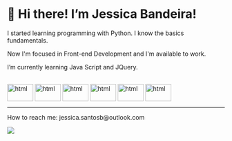 <h1>👋 Hi there! I’m Jessica Bandeira!</h1>
<p>I started learning programming with Python. I know the basics fundamentals.
<p>Now I'm focused in Front-end Development and I'm available to work.</p>
<p>I’m currently learning Java Script and JQuery.</p><br>

<div>
     <img align="center" alt="html" height="40" width="60" src="https://cdn.jsdelivr.net/gh/devicons/devicon/icons/html5/html5-original.svg">
     <img align="center" alt="html" height="40" width="60" src="https://cdn.jsdelivr.net/gh/devicons/devicon/icons/css3/css3-original.svg">
     <img align="center" alt="html" height="40" width="60" src="https://cdn.jsdelivr.net/gh/devicons/devicon/icons/bootstrap/bootstrap-original.svg">
     <img align="center" alt="html" height="40" width="60" src="https://cdn.jsdelivr.net/gh/devicons/devicon/icons/javascript/javascript-original.svg">
     <img align="center" alt="html" height="40" width="60" src="https://cdn.jsdelivr.net/gh/devicons/devicon/icons/jquery/jquery-original.svg">
     <img align="center" alt="html" height="40" width="60" src="https://cdn.jsdelivr.net/gh/devicons/devicon/icons/python/python-original.svg">
     
</div>
<hr>
<div>
     <p> How to reach me: jessica.santosb@outlook.com</p>
     <a href="https://www.linkedin.com/in/jessica-santosb/" target="_blank"><img src="https://img.shields.io/badge/LinkedIn-0077B5?style=for-the-badge&logo=linkedin&logoColor=white" target="_blank"></a>
</div>

          
     



